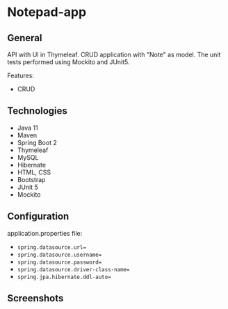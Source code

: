 # Notepad-app
## General
API with UI in Thymeleaf. CRUD application with "Note" as model. The unit tests performed using Mockito and JUnit5.

Features:
* CRUD
## Technologies
* Java 11
* Maven
* Spring Boot 2
* Thymeleaf
* MySQL
* Hibernate
* HTML, CSS
* Bootstrap
* JUnit 5
* Mockito
## Configuration
application.properties file:
* `spring.datasource.url=`
* `spring.datasource.username=`
* `spring.datasource.password=`
* `spring.datasource.driver-class-name=`
* `spring.jpa.hibernate.ddl-auto=`
## Screenshots

